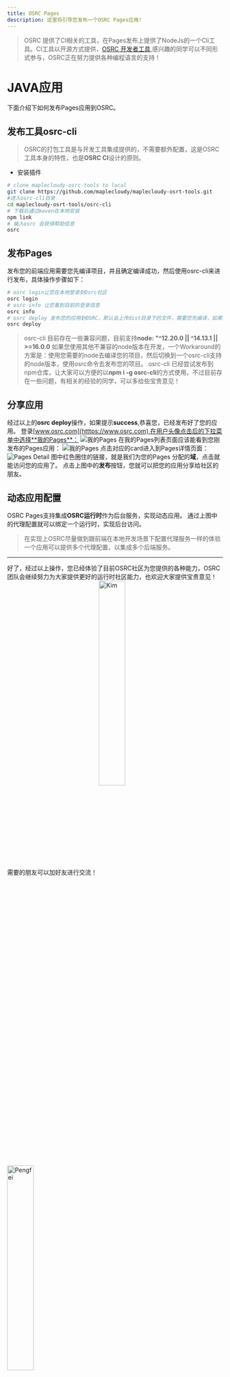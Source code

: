 ```yaml
---
title: OSRC Pages
description: 这里将引导您发布一个OSRC Pages应用!
---
```


> OSRC 提供了CI相关的工具，在Pages发布上提供了NodeJs的一个Cli工具。CI工具以开源方式提供，[OSRC 开发者工具](https://github.com/maplecloudy/maplecloudy-osrt-tools/tree/master/osrc-cli),感兴趣的同学可以不同形式参与，OSRC正在努力提供各种编程语言的支持！

# JAVA应用

下面介绍下如何发布Pages应用到OSRC。

## 发布工具osrc-cli

> OSRC的打包工具是与开发工具集成提供的，不需要额外配置，这是OSRC工具本身的特性，也是**OSRC CI**设计的原则。

- 安装插件

```bash
# clone maplecloudy-osrc-tools to local
git clone https://github.com/maplecloudy/maplecloudy-osrt-tools.git
#进入osrc-cli目录
cd maplecloudy-osrt-tools/osrc-cli
# 下载后通过maven在本地安装
npm link
# 输入osrc 会获得帮助信息
osrc
```
## 发布Pages

发布您的前端应用需要您先编译项目，并且确定编译成功，然后使用osrc-cli来进行发布，具体操作步骤如下：

```bash
# osrc login让您在本地登录到Osrc社区
osrc login
# osrc info 让您看到目前的登录信息
osrc info
# osrc deploy 发布您的应用到OSRC，默认会上传dist目录下的文件，需要您先编译，如果编译输出其他目录，可以通过-d 指定要发布的内容
osrc deploy
```
> osrc-cli 目前存在一些兼容问题，目前支持**node: "^12.20.0 || ^14.13.1 || >=16.0.0**
> 如果您使用其他不兼容的node版本在开发，一个Workaround的方案是：使用您需要的node去编译您的项目，然后切换到一个osrc-cli支持的node版本，使用osrc命令去发布您的项目。
> osrc-cli 已经尝试发布到npm仓库，让大家可以方便的以**npm i -g osrc-cli**的方式使用，不过目前存在一些问题，有相关的经验的同学，可以多给些宝贵意见！
## 分享应用

经过以上的**osrc deploy**操作，如果提示**success**,恭喜您，已经发布好了您的应用。
登录[www.osrc.com](htttps://www.osrc.com),在用户头像点击后的下拉菜单中选择**我的Pages**：
![我的Pages](/assets/img/my-pages.png)
在我的Pages列表页面应该能看到您刚发布的Pages应用：
![我的Pages](/assets/img/my-pages-list.png)
点击对应的card进入到Pages详情页面：
![Pages Detail](/assets/img/pages-detail.png)
图中红色圈住的链接，就是我们为您的Pages 分配的**域**，点击就能访问您的应用了。
点击上图中的**发布**按钮，您就可以把您的应用分享给社区的朋友。

## 动态应用配置

OSRC Pages支持集成**OSRC运行时**作为后台服务，实现动态应用。
通过上图中的代理配置就可以绑定一个运行时，实现后台访问。
> 在实现上OSRC尽量做到跟前端在本地开发场景下配置代理服务一样的体验
> 一个应用可以提供多个代理配置，以集成多个后端服务。


----

好了，经过以上操作，您已经体验了目前OSRC社区为您提供的各种能力，OSRC团队会继续努力为大家提供更好的运行时社区能力，也欢迎大家提供宝贵意见！
需要的朋友可以加好友进行交流！
<img src="/assets/img/kim-card.jpg" width = "35%" height = "35%" alt="Kim" align=center /><img src="/assets/img/pengfei-card.jpg" width = "35%" height = "35%" alt="Pengfei" align=center />

